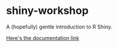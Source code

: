 # shiny-workshop
A (hopefully) gentle introduction to R Shiny.

[Here's the documentation link](shiny_workshop.html)
